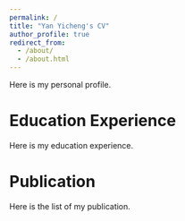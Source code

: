 ```yaml
---
permalink: /
title: "Yan Yicheng's CV"
author_profile: true
redirect_from: 
  - /about/
  - /about.html
---
```


Here is my personal profile.

Education Experience
======
Here is my education experience.

Publication
======
Here is the list of my publication.

